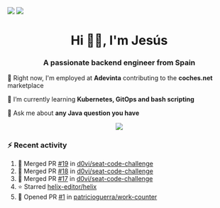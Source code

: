 [![](https://img.shields.io/badge/Jesús_Iglesias-0077B5?style=flat&logo=linkedin&logoColor=white)][linkedin]
[![](https://img.shields.io/badge/d0vi-330F63?style=flat&logo=gitlab&logoColor=white)][gitlab]

<h1 align="center">Hi 👋🏻️, I'm Jesús</h1>
<h3 align="center">A passionate backend engineer from Spain</h3>

🔭 Right now, I'm employed at **Adevinta** contributing to the **coches.net** marketplace

🌱 I’m currently learning **Kubernetes, GitOps and bash scripting**

💬 Ask me about **any Java question you have**

<p align="center">
  <a href="https://skillicons.dev">
    <img src="https://skillicons.dev/icons?i=java,kotlin,spring,postgres,git,kubernetes,docker,kafka,aws,elasticsearch,linux" />
  </a>
</p>

### ⚡ Recent activity

<!--RECENT_ACTIVITY:start-->
1. 🎉 Merged PR [#19](https://github.com/d0vi/seat-code-challenge/pull/19) in [d0vi/seat-code-challenge](https://github.com/d0vi/seat-code-challenge)<br>
2. 🎉 Merged PR [#18](https://github.com/d0vi/seat-code-challenge/pull/18) in [d0vi/seat-code-challenge](https://github.com/d0vi/seat-code-challenge)<br>
3. 🎉 Merged PR [#17](https://github.com/d0vi/seat-code-challenge/pull/17) in [d0vi/seat-code-challenge](https://github.com/d0vi/seat-code-challenge)<br>
4. ⭐ Starred [helix-editor/helix](https://github.com/helix-editor/helix)<br>
5. 💪 Opened PR [#1](https://github.com/patricioguerra/work-counter/pull/1) in [patricioguerra/work-counter](https://github.com/patricioguerra/work-counter)<br>
<!--RECENT_ACTIVITY:end-->

[linkedin]: https://linkedin.com/in/jesusiglesiasiglesias
[gitlab]: https://gitlab.com/d0vi
